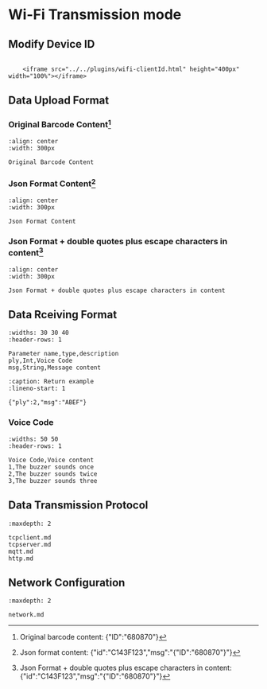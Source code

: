 # Wi-Fi Transmission mode

## Modify Device ID

```{raw} html

    <iframe src="../../plugins/wifi-clientId.html" height="400px" width="100%"></iframe>

```
## Data Upload Format
### Original Barcode Content[^1]
[^1]: Original barcode content: {"ID":"680870"}

```{figure} ../../media/25WFCOMMPM23S0.png
:align: center
:width: 300px

Original Barcode Content
```
### Json Format Content[^2]
[^2]: Json format content: {"id":"C143F123","msg":"{"ID":"680870"}"}


```{figure} ../../media/25WFCOMMPM23S1.png
:align: center
:width: 300px

Json Format Content
```
### Json Format + double quotes plus escape characters in content[^3]
[^3]: Json Format + double quotes plus escape characters in content: {"id":"C143F123","msg":"{\"ID\":\"680870\"}"}


```{figure} ../../media/25WFCOMMPM23S2.png
:align: center
:width: 300px

Json Format + double quotes plus escape characters in content
```

## Data Rceiving Format

```{csv-table}
:widths: 30 30 40
:header-rows: 1

Parameter name,type,description
ply,Int,Voice Code
msg,String,Message content
```

```{code-block} json
:caption: Return example
:lineno-start: 1

{"ply":2,"msg":"ABEF"}
```

### Voice Code

```{csv-table}
:widths: 50 50
:header-rows: 1

Voice Code,Voice content
1,The buzzer sounds once
2,The buzzer sounds twice
3,The buzzer sounds three
```



## Data Transmission Protocol
```{toctree}
:maxdepth: 2

tcpclient.md
tcpserver.md
mqtt.md
http.md
```
## Network Configuration
```{toctree}
:maxdepth: 2

network.md
```
